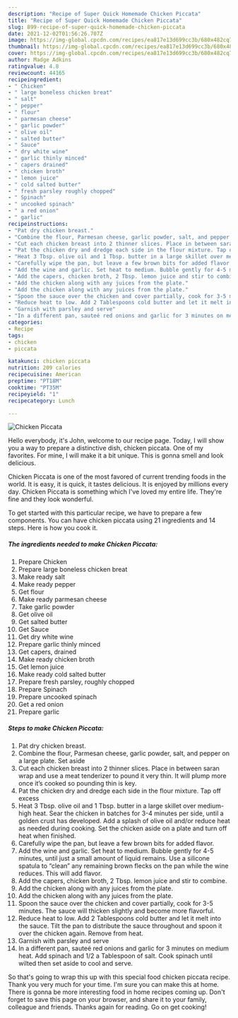 ```yaml
---
description: "Recipe of Super Quick Homemade Chicken Piccata"
title: "Recipe of Super Quick Homemade Chicken Piccata"
slug: 899-recipe-of-super-quick-homemade-chicken-piccata
date: 2021-12-02T01:56:26.707Z
image: https://img-global.cpcdn.com/recipes/ea817e13d699cc3b/680x482cq70/chicken-piccata-recipe-main-photo.jpg
thumbnail: https://img-global.cpcdn.com/recipes/ea817e13d699cc3b/680x482cq70/chicken-piccata-recipe-main-photo.jpg
cover: https://img-global.cpcdn.com/recipes/ea817e13d699cc3b/680x482cq70/chicken-piccata-recipe-main-photo.jpg
author: Madge Adkins
ratingvalue: 4.8
reviewcount: 44165
recipeingredient:
- " Chicken"
- " large boneless chicken breat"
- " salt"
- " pepper"
- " flour"
- " parmesan cheese"
- " garlic powder"
- " olive oil"
- " salted butter"
- " Sauce"
- " dry white wine"
- " garlic thinly minced"
- " capers drained"
- " chicken broth"
- " lemon juice"
- " cold salted butter"
- " fresh parsley roughly chopped"
- " Spinach"
- " uncooked spinach"
- " a red onion"
- " garlic"
recipeinstructions:
- "Pat dry chicken breast."
- "Combine the flour, Parmesan cheese, garlic powder, salt, and pepper on a large plate. Set aside"
- "Cut each chicken breast into 2 thinner slices. Place in between saran wrap and use a meat tenderizer to pound it very thin. It will plump more once it’s cooked so pounding thin is key."
- "Pat the chicken dry and dredge each side in the flour mixture. Tap off excess"
- "Heat 3 Tbsp. olive oil and 1 Tbsp. butter in a large skillet over medium-high heat. Sear the chicken in batches for 3-4 minutes per side, until a golden crust has developed. Add a splash of olive oil and/or reduce heat as needed during cooking. Set the chicken aside on a plate and turn off heat when finished."
- "Carefully wipe the pan, but leave a few brown bits for added flavor."
- "Add the wine and garlic. Set heat to medium. Bubble gently for 4-5 minutes, until just a small amount of liquid remains. Use a silicone spatula to “clean” any remaining brown flecks on the pan while the wine reduces. This will add flavor."
- "Add the capers, chicken broth, 2 Tbsp. lemon juice and stir to combine."
- "Add the chicken along with any juices from the plate."
- "Add the chicken along with any juices from the plate."
- "Spoon the sauce over the chicken and cover partially, cook for 3-5 minutes. The sauce will thicken slightly and become more flavorful."
- "Reduce heat to low. Add 2 Tablespoons cold butter and let it melt into the sauce. Tilt the pan to distribute the sauce throughout and spoon it over the chicken again. Remove from heat."
- "Garnish with parsley and serve"
- "In a different pan, sauteé red onions and garlic for 3 minutes on medium heat. Add spinach and 1/2 a Tablespoon of salt. Cook spinach until wilted then set aside to cool and serve."
categories:
- Recipe
tags:
- chicken
- piccata

katakunci: chicken piccata 
nutrition: 209 calories
recipecuisine: American
preptime: "PT18M"
cooktime: "PT35M"
recipeyield: "1"
recipecategory: Lunch

---
```



![Chicken Piccata](https://img-global.cpcdn.com/recipes/ea817e13d699cc3b/680x482cq70/chicken-piccata-recipe-main-photo.jpg)

Hello everybody, it's John, welcome to our recipe page. Today, I will show you a way to prepare a distinctive dish, chicken piccata. One of my favorites. For mine, I will make it a bit unique. This is gonna smell and look delicious.



Chicken Piccata is one of the most favored of current trending foods in the world. It is easy, it is quick, it tastes delicious. It is enjoyed by millions every day. Chicken Piccata is something which I've loved my entire life. They're fine and they look wonderful.


To get started with this particular recipe, we have to prepare a few components. You can have chicken piccata using 21 ingredients and 14 steps. Here is how you cook it.

<!--inarticleads1-->

##### The ingredients needed to make Chicken Piccata:

1. Prepare  Chicken
1. Prepare  large boneless chicken breat
1. Make ready  salt
1. Make ready  pepper
1. Get  flour
1. Make ready  parmesan cheese
1. Take  garlic powder
1. Get  olive oil
1. Get  salted butter
1. Get  Sauce
1. Get  dry white wine
1. Prepare  garlic thinly minced
1. Get  capers, drained
1. Make ready  chicken broth
1. Get  lemon juice
1. Make ready  cold salted butter
1. Prepare  fresh parsley, roughly chopped
1. Prepare  Spinach
1. Prepare  uncooked spinach
1. Get  a red onion
1. Prepare  garlic




<!--inarticleads2-->

##### Steps to make Chicken Piccata:

1. Pat dry chicken breast.
1. Combine the flour, Parmesan cheese, garlic powder, salt, and pepper on a large plate. Set aside
1. Cut each chicken breast into 2 thinner slices. Place in between saran wrap and use a meat tenderizer to pound it very thin. It will plump more once it’s cooked so pounding thin is key.
1. Pat the chicken dry and dredge each side in the flour mixture. Tap off excess
1. Heat 3 Tbsp. olive oil and 1 Tbsp. butter in a large skillet over medium-high heat. Sear the chicken in batches for 3-4 minutes per side, until a golden crust has developed. Add a splash of olive oil and/or reduce heat as needed during cooking. Set the chicken aside on a plate and turn off heat when finished.
1. Carefully wipe the pan, but leave a few brown bits for added flavor.
1. Add the wine and garlic. Set heat to medium. Bubble gently for 4-5 minutes, until just a small amount of liquid remains. Use a silicone spatula to “clean” any remaining brown flecks on the pan while the wine reduces. This will add flavor.
1. Add the capers, chicken broth, 2 Tbsp. lemon juice and stir to combine.
1. Add the chicken along with any juices from the plate.
1. Add the chicken along with any juices from the plate.
1. Spoon the sauce over the chicken and cover partially, cook for 3-5 minutes. The sauce will thicken slightly and become more flavorful.
1. Reduce heat to low. Add 2 Tablespoons cold butter and let it melt into the sauce. Tilt the pan to distribute the sauce throughout and spoon it over the chicken again. Remove from heat.
1. Garnish with parsley and serve
1. In a different pan, sauteé red onions and garlic for 3 minutes on medium heat. Add spinach and 1/2 a Tablespoon of salt. Cook spinach until wilted then set aside to cool and serve.




So that's going to wrap this up with this special food chicken piccata recipe. Thank you very much for your time. I'm sure you can make this at home. There is gonna be more interesting food in home recipes coming up. Don't forget to save this page on your browser, and share it to your family, colleague and friends. Thanks again for reading. Go on get cooking!
